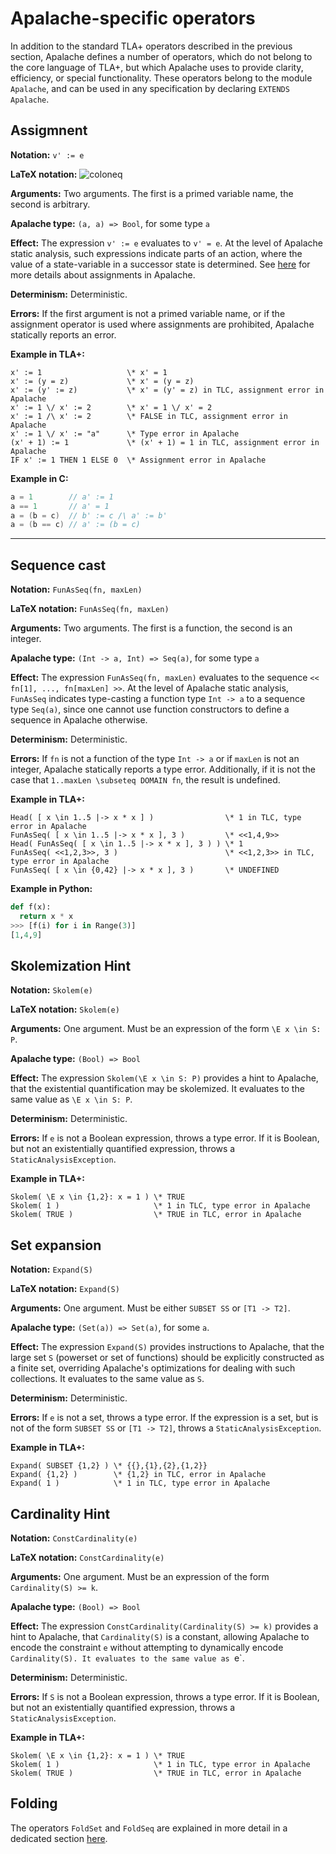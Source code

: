 # Apalache-specific operators

In addition to the standard TLA+ operators described in the previous section, Apalache defines a number of operators, which do not belong to the core language of TLA+, but which Apalache uses to provide clarity, efficiency, or special functionality. These operators belong to the module `Apalache`, and can be used in any specification by declaring `EXTENDS Apalache`.

<a name="Assigmnent"></a>
## Assigmnent

**Notation:** `v' := e`

**LaTeX notation:** ![coloneq](./img/coloneq.png)

**Arguments:** Two arguments. The first is a primed variable name, the second is arbitrary.

**Apalache type:** `(a, a) => Bool`, for some type `a`

**Effect:** The expression `v' := e` evaluates to `v' = e`. At the level of Apalache static analysis, such expressions indicate parts of an action, where the value of a state-variable in a successor state is determined. See [here](../idiomatic/001assignments.md) for more details about assignments in Apalache.

**Determinism:** Deterministic.

**Errors:** 
If the first argument is not a primed variable name, or if the assignment operator is used where assignments are prohibited, Apalache statically reports an error.

**Example in TLA+:**

```tla
x' := 1                   \* x' = 1 
x' := (y = z)             \* x' = (y = z) 
x' := (y' := z)           \* x' = (y' = z) in TLC, assignment error in Apalache 
x' := 1 \/ x' := 2        \* x' = 1 \/ x' = 2 
x' := 1 /\ x' := 2        \* FALSE in TLC, assignment error in Apalache
x' := 1 \/ x' := "a"      \* Type error in Apalache 
(x' + 1) := 1             \* (x' + 1) = 1 in TLC, assignment error in Apalache 
IF x' := 1 THEN 1 ELSE 0  \* Assignment error in Apalache
```

**Example in C:**

```c
a = 1        // a' := 1
a == 1       // a' = 1
a = (b = c)  // b' := c /\ a' := b'
a = (b == c) // a' := (b = c)
```

----------------------------------------------------------------------------

<a name="Cast"></a>
## Sequence cast

**Notation:** `FunAsSeq(fn, maxLen)`

**LaTeX notation:** `FunAsSeq(fn, maxLen)`

**Arguments:** Two arguments. The first is a function, the second is an integer.

**Apalache type:** `(Int -> a, Int) => Seq(a)`, for some type `a`

**Effect:** The expression `FunAsSeq(fn, maxLen)` evaluates to the sequence `<< fn[1], ..., fn[maxLen] >>`.
At the level of Apalache static analysis, `FunAsSeq` indicates type-casting a function type `Int -> a` to a sequence type `Seq(a)`, since one cannot use function constructors to define a sequence in Apalache otherwise.

**Determinism:** Deterministic.

**Errors:** 
If `fn` is not a function of the type `Int -> a` or if `maxLen` is not an integer, Apalache statically reports a type error. Additionally, if it is not the case that `1..maxLen \subseteq DOMAIN fn`, the result is undefined.

**Example in TLA+:**

```tla
Head( [ x \in 1..5 |-> x * x ] )                \* 1 in TLC, type error in Apalache
FunAsSeq( [ x \in 1..5 |-> x * x ], 3 )         \* <<1,4,9>>
Head( FunAsSeq( [ x \in 1..5 |-> x * x ], 3 ) ) \* 1
FunAsSeq( <<1,2,3>>, 3 )                        \* <<1,2,3>> in TLC, type error in Apalache
FunAsSeq( [ x \in {0,42} |-> x * x ], 3 )       \* UNDEFINED
```

**Example in Python:**

```python
def f(x):
  return x * x
>>> [f(i) for i in Range(3)] 
[1,4,9]
```

<a name="Skolem"></a>
## Skolemization Hint

**Notation:** `Skolem(e)`

**LaTeX notation:** `Skolem(e)`

**Arguments:** One argument. Must be an expression of the form `\E x \in S: P`.

**Apalache type:** `(Bool) => Bool`

**Effect:** The expression `Skolem(\E x \in S: P)` provides a hint to Apalache, that the existential quantification may be skolemized. It evaluates to the same value as `\E x \in S: P`.

**Determinism:** Deterministic.

**Errors:** 
If `e` is not a Boolean expression, throws a type error. If it is Boolean, but not an existentially quantified expression, throws a `StaticAnalysisException`.

**Example in TLA+:**

```tla
Skolem( \E x \in {1,2}: x = 1 ) \* TRUE
Skolem( 1 )                     \* 1 in TLC, type error in Apalache
Skolem( TRUE )                  \* TRUE in TLC, error in Apalache
```

<a name="Expand"></a>
## Set expansion

**Notation:** `Expand(S)`

**LaTeX notation:** `Expand(S)`

**Arguments:** One argument. Must be either `SUBSET SS` or `[T1 -> T2]`.

**Apalache type:** `(Set(a)) => Set(a)`, for some `a`.

**Effect:** The expression `Expand(S)` provides instructions to Apalache, that the large set `S` (powerset or set of functions) should be explicitly constructed as a finite set, overriding Apalache's optimizations for dealing with such collections. It evaluates to the same value as `S`.

**Determinism:** Deterministic.

**Errors:** 
If `e` is not a set, throws a type error. If the expression is a set, but is not of the form `SUBSET SS` or `[T1 -> T2]`, throws a `StaticAnalysisException`.

**Example in TLA+:**

```tla
Expand( SUBSET {1,2} ) \* {{},{1},{2},{1,2}}
Expand( {1,2} )        \* {1,2} in TLC, error in Apalache
Expand( 1 )            \* 1 in TLC, type error in Apalache
```

<a name="ConstCard"></a>
## Cardinality Hint

**Notation:** `ConstCardinality(e)`

**LaTeX notation:** `ConstCardinality(e)`

**Arguments:** One argument. Must be an expression of the form `Cardinality(S) >= k`.

**Apalache type:** `(Bool) => Bool`

**Effect:** The expression `ConstCardinality(Cardinality(S) >= k)` provides a hint to Apalache, that `Cardinality(S)` is a constant, allowing Apalache to encode the constraint `e` without attempting to dynamically encode `Cardinality(S). It evaluates to the same value as `e`.

**Determinism:** Deterministic.

**Errors:** 
If `S` is not a Boolean expression, throws a type error. If it is Boolean, but not an existentially quantified expression, throws a `StaticAnalysisException`.

**Example in TLA+:**

```tla
Skolem( \E x \in {1,2}: x = 1 ) \* TRUE
Skolem( 1 )                     \* 1 in TLC, type error in Apalache
Skolem( TRUE )                  \* TRUE in TLC, error in Apalache
```

## Folding

The operators `FoldSet` and `FoldSeq` are explained in more detail in a dedicated section [here](...).